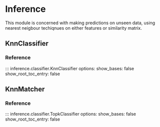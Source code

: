 # Inference
This module is concerned with making predictions on unseen data, using nearest neigbour techiqnues on either features or similarity matrix.


## KnnClassifier

### Reference
::: inference.classifier.KnnClassifier
    options:
      show_bases: false
      show_root_toc_entry: false


## KnnMatcher

### Reference
::: inference.classifier.TopkClassifier
    options:
      show_bases: false
      show_root_toc_entry: false